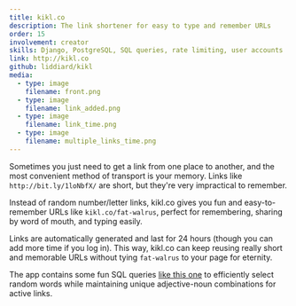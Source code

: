 ```yaml
---
title: kikl.co
description: The link shortener for easy to type and remember URLs
order: 15
involvement: creator
skills: Django, PostgreSQL, SQL queries, rate limiting, user accounts
link: http://kikl.co
github: liddiard/kikl
media:
  - type: image
    filename: front.png
  - type: image
    filename: link_added.png
  - type: image
    filename: link_time.png
  - type: image
    filename: multiple_links_time.png
---
```


Sometimes you just need to get a link from one place to another, and the most convenient method of transport is your memory. Links like `http://bit.ly/1loNbfX/` are short, but they're very impractical to remember.

Instead of random number/letter links, kikl.co gives you fun and easy-to-remember URLs like `kikl.co/fat-walrus`, perfect for remembering, sharing by word of mouth, and typing easily.

Links are automatically generated and last for 24 hours (though you can add more time if you log in). This way, kikl.co can keep reusing really short and memorable URLs without tying `fat-walrus` to your page for eternity.

The app contains some fun SQL queries [like this one](https://github.com/liddiard/kikl/blob/36b6215b6813fcebe070c1f1e952c4a570950354/shortener/views.py#L183) to efficiently select random words while maintaining unique adjective-noun combinations for active links.
